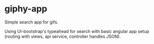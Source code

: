 # giphy-app

Simple search app for gifs.

Using UI-bootstrap's typeahead for search with basic angular app setup (routing with views, api service, controller handles JSON). 
